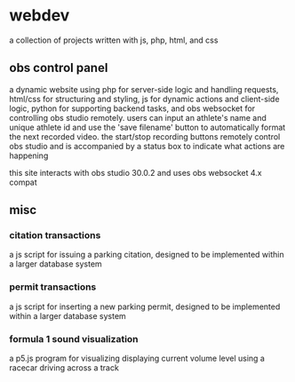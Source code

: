 # webdev

a collection of projects written with js, php, html, and css

## obs control panel

a dynamic website using php for server-side logic and handling requests, html/css for structuring and styling, js for dynamic actions and client-side logic, python for supporting backend tasks, and obs websocket for controlling obs studio remotely. users can input an athlete's name and unique athlete id and use the 'save filename' button to automatically format the next recorded video. the start/stop recording buttons remotely control obs studio and is accompanied by a status box to indicate what actions are happening

this site interacts with obs studio 30.0.2 and uses obs websocket 4.x compat

## misc

### citation transactions

a js script for issuing a parking citation, designed to be implemented within a larger database system

### permit transactions

a js script for inserting a new parking permit, designed to be implemented within a larger database system

### formula 1 sound visualization

a p5.js program for visualizing displaying current volume level using a racecar driving across a track
